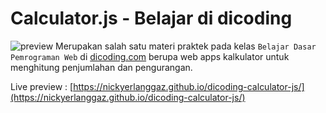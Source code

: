 # Calculator.js - Belajar di dicoding
![preview](https://i.ibb.co/kcRhjQ5/web-calculator.png)
Merupakan salah satu materi praktek pada kelas `Belajar Dasar Pemrograman Web` di [dicoding.com](https://www.dicoding.com/) berupa web apps kalkulator untuk menghitung penjumlahan dan pengurangan.

Live preview : [https://nickyerlanggaz.github.io/dicoding-calculator-js/](https://nickyerlanggaz.github.io/dicoding-calculator-js/)
